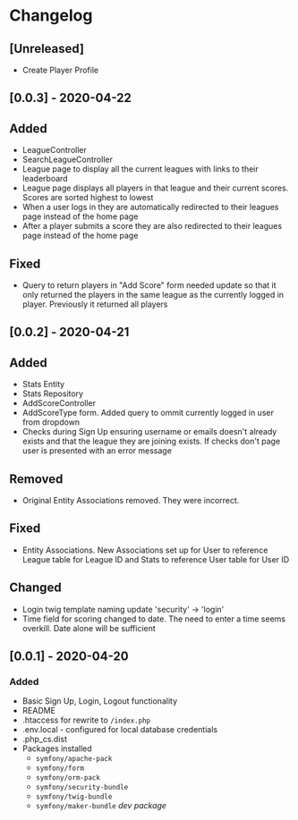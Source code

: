 # Changelog

## [Unreleased]

- Create Player Profile

## [0.0.3] - 2020-04-22

## Added

- LeagueController
- SearchLeagueController
- League page to display all the current leagues with links to their leaderboard
- League page displays all players in that league and their current scores. Scores are sorted highest to lowest
- When a user logs in they are automatically redirected to their leagues page instead of the home page
- After a player submits a score they are also redirected to their leagues page instead of the home page

## Fixed

- Query to return players in "Add Score" form needed update so that it only returned the players in the same league as the currently logged in player. Previously it returned all players

## [0.0.2] - 2020-04-21

## Added

- Stats Entity
- Stats Repository
- AddScoreController
- AddScoreType form. Added query to ommit currently logged in user from dropdown
- Checks during Sign Up ensuring username or emails doesn't already exists and that the league they are joining exists. If checks don't page user is presented with an error message

## Removed

- Original Entity Associations removed. They were incorrect.

## Fixed

- Entity Associations. New Associations set up for User to reference League table for League ID and Stats to reference User table for User ID

## Changed

- Login twig template naming update 'security' -> 'login'
- Time field for scoring changed to date. The need to enter a time seems overkill. Date alone will be sufficient

## [0.0.1] - 2020-04-20

### Added

- Basic Sign Up, Login, Logout functionality
- README
- .htaccess for rewrite to `/index.php`
- .env.local - configured for local database credentials
- .php_cs.dist
- Packages installed
  - `symfony/apache-pack`
  - `symfony/form`
  - `symfony/orm-pack`
  - `symfony/security-bundle`
  - `symfony/twig-bundle`
  - `symfony/maker-bundle` _dev package_
